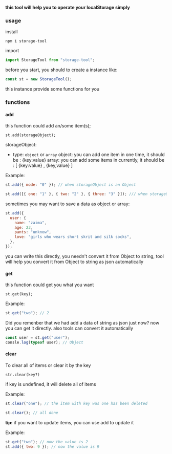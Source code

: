 **this tool will help you to operate your localStorage simply**

### usage

install

```
npm i storage-tool
```

import

```js
import StorageTool from "storage-tool";
```

before you start, you should to create a instance like:

```js
const st = new StorageTool();
```

this instance provide some functions for you

### functions

#### add

this function could add an/some item(s);

```
st.add(storageObject);
```

storageObject:

- type: `object` or `array`
  object: you can add one item in one time, it should be : {key:value}
  array: you can add some items in currently, it should be : [ {key:value} , {key,value} ]

Example:

```js
st.add({ mode: "0" }); // when storageObject is an Object
```

```js
st.add([{ one: "1" }, { two: "2" }, { three: "3" }]); /// when storageObject is an array
```

sometimes you may want to save a data as object or array:

```js
st.add({
  user: {
    name: "zaima",
    age: 23,
    pants: "unknow",
    love: "girls who wears short skrit and silk socks",
  },
});
```

you can write this directly, you needn't convert it from Object to string, tool will help you convert it from Object to string as json automatically

#### get

this function could get you what you want

```
st.get(key);
```

Example:

```js
st.get("two"); // 2
```

Did you remenber that we had add a data of string as json just now? now you can get it directly. also tools can convert it automatically

```js
const user = st.get("user");
consle.log(typeof user); // Object
```

#### clear

To clear all of items or clear it by the key

```
str.clear(key?)
```

if key is undefined, it will delete all of items

Example:

```js
st.clear("one"); // the item with key was one has been deleted
```

```js
st.clear(); // all done
```

**tip:**
if you want to update items, you can use add to update it

Example:

```js
st.get("two"); // now the value is 2
st.add({ two: 9 }); // now the value is 9
```
